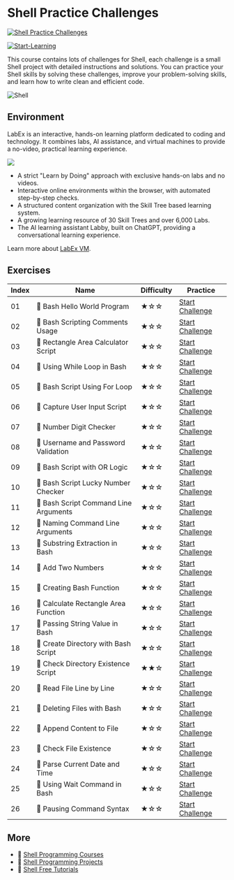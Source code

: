 # Shell Practice Challenges

[![Shell Practice Challenges](https://cover-creator.labex.io/shell-practice-challenges.png)](https://labex.io/courses/shell-practice-challenges)

[![Start-Learning](https://img.shields.io/badge/Start-Learning-whitesmoke?style=for-the-badge)](https://labex.io/courses/shell-practice-challenges)

This course contains lots of challenges for Shell, each challenge is a small Shell project with detailed instructions and solutions. You can practice your Shell skills by solving these challenges, improve your problem-solving skills, and learn how to write clean and efficient code.

![Shell](https://img.shields.io/badge/Shell-whitesmoke?style=for-the-badge&logo=shell)


## Environment

LabEx is an interactive, hands-on learning platform dedicated to coding and technology. It combines labs, AI assistance, and virtual machines to provide a no-video, practical learning experience.

![](https://tutorial-screenshot.getvm.io/images/vm-1725247253.png)

- A strict "Learn by Doing" approach with exclusive hands-on labs and no videos.
- Interactive online environments within the browser, with automated step-by-step checks.
- A structured content organization with the Skill Tree based learning system.
- A growing learning resource of 30 Skill Trees and over 6,000 Labs.
- The AI learning assistant Labby, built on ChatGPT, providing a conversational learning experience.

Learn more about [LabEx VM](https://support.labex.io/using-labex/virtual-machine).

## Exercises

|   Index | Name                                  | Difficulty   | Practice                                                                                                            |
|---------|---------------------------------------|--------------|---------------------------------------------------------------------------------------------------------------------|
|      01 | 🎯 Bash Hello World Program           | ★☆☆          | <a target='_blank' href='https://labex.io/labs/linux-bash-hello-world-program-387351'>Start Challenge</a>           |
|      02 | 🎯 Bash Scripting Comments Usage      | ★☆☆          | <a target='_blank' href='https://labex.io/labs/shell-bash-scripting-comments-usage-387353'>Start Challenge</a>      |
|      03 | 🎯 Rectangle Area Calculator Script   | ★☆☆          | <a target='_blank' href='https://labex.io/labs/shell-rectangle-area-calculator-script-387354'>Start Challenge</a>   |
|      04 | 🎯 Using While Loop in Bash           | ★☆☆          | <a target='_blank' href='https://labex.io/labs/shell-using-while-loop-in-bash-387355'>Start Challenge</a>           |
|      05 | 🎯 Bash Script Using For Loop         | ★☆☆          | <a target='_blank' href='https://labex.io/labs/shell-bash-script-using-for-loop-387356'>Start Challenge</a>         |
|      06 | 🎯 Capture User Input Script          | ★☆☆          | <a target='_blank' href='https://labex.io/labs/shell-capture-user-input-script-387357'>Start Challenge</a>          |
|      07 | 🎯 Number Digit Checker               | ★☆☆          | <a target='_blank' href='https://labex.io/labs/shell-number-digit-checker-387358'>Start Challenge</a>               |
|      08 | 🎯 Username and Password Validation   | ★☆☆          | <a target='_blank' href='https://labex.io/labs/shell-username-and-password-validation-387359'>Start Challenge</a>   |
|      09 | 🎯 Bash Script with OR Logic          | ★☆☆          | <a target='_blank' href='https://labex.io/labs/shell-bash-script-with-or-logic-387360'>Start Challenge</a>          |
|      10 | 🎯 Bash Script Lucky Number Checker   | ★☆☆          | <a target='_blank' href='https://labex.io/labs/shell-bash-script-lucky-number-checker-387361'>Start Challenge</a>   |
|      11 | 🎯 Bash Script Command Line Arguments | ★☆☆          | <a target='_blank' href='https://labex.io/labs/shell-bash-script-command-line-arguments-387363'>Start Challenge</a> |
|      12 | 🎯 Naming Command Line Arguments      | ★☆☆          | <a target='_blank' href='https://labex.io/labs/shell-naming-command-line-arguments-387364'>Start Challenge</a>      |
|      13 | 🎯 Substring Extraction in Bash       | ★☆☆          | <a target='_blank' href='https://labex.io/labs/shell-substring-extraction-in-bash-387366'>Start Challenge</a>       |
|      14 | 🎯 Add Two Numbers                    | ★☆☆          | <a target='_blank' href='https://labex.io/labs/shell-add-two-numbers-387367'>Start Challenge</a>                    |
|      15 | 🎯 Creating Bash Function             | ★☆☆          | <a target='_blank' href='https://labex.io/labs/shell-creating-bash-function-387368'>Start Challenge</a>             |
|      16 | 🎯 Calculate Rectangle Area Function  | ★☆☆          | <a target='_blank' href='https://labex.io/labs/shell-calculate-rectangle-area-function-387369'>Start Challenge</a>  |
|      17 | 🎯 Passing String Value in Bash       | ★☆☆          | <a target='_blank' href='https://labex.io/labs/shell-passing-string-value-in-bash-387370'>Start Challenge</a>       |
|      18 | 🎯 Create Directory with Bash Script  | ★☆☆          | <a target='_blank' href='https://labex.io/labs/shell-create-directory-with-bash-script-387371'>Start Challenge</a>  |
|      19 | 🎯 Check Directory Existence Script   | ★★☆          | <a target='_blank' href='https://labex.io/labs/shell-check-directory-existence-script-387372'>Start Challenge</a>   |
|      20 | 🎯 Read File Line by Line             | ★☆☆          | <a target='_blank' href='https://labex.io/labs/shell-read-file-line-by-line-387373'>Start Challenge</a>             |
|      21 | 🎯 Deleting Files with Bash           | ★☆☆          | <a target='_blank' href='https://labex.io/labs/shell-deleting-files-with-bash-387374'>Start Challenge</a>           |
|      22 | 🎯 Append Content to File             | ★☆☆          | <a target='_blank' href='https://labex.io/labs/shell-append-content-to-file-387375'>Start Challenge</a>             |
|      23 | 🎯 Check File Existence               | ★☆☆          | <a target='_blank' href='https://labex.io/labs/shell-check-file-existence-387376'>Start Challenge</a>               |
|      24 | 🎯 Parse Current Date and Time        | ★☆☆          | <a target='_blank' href='https://labex.io/labs/shell-parse-current-date-and-time-387377'>Start Challenge</a>        |
|      25 | 🎯 Using Wait Command in Bash         | ★☆☆          | <a target='_blank' href='https://labex.io/labs/shell-using-wait-command-in-bash-387378'>Start Challenge</a>         |
|      26 | 🎯 Pausing Command Syntax             | ★☆☆          | <a target='_blank' href='https://labex.io/labs/shell-pausing-command-syntax-387379'>Start Challenge</a>             |

## More

- 🔗 [Shell Programming Courses](https://github.com/labex-labs/awesome-programming-courses)
- 🔗 [Shell Programming Projects](https://github.com/labex-labs/awesome-programming-projects)
- 🔗 [Shell Free Tutorials](https://github.com/labex-labs/shell-free-tutorials)

